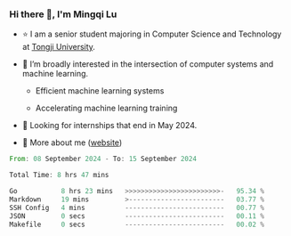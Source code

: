 ### Hi there 👋, I'm Mingqi Lu

- :star: I am a senior student majoring in Computer Science and Technology at [Tongji University](https://en.tongji.edu.cn/p/#/).

- :thinking: I’m broadly interested in the intersection of computer systems and machine learning.

  - Efficient machine learning systems

  - Accelerating machine learning training

- :seedling: Looking for internships that end in May 2024.

- 💬 More about me ([website](https://lmqqqqqq.github.io/))

<!--START_SECTION:waka-->

```rust
From: 08 September 2024 - To: 15 September 2024

Total Time: 8 hrs 47 mins

Go           8 hrs 23 mins   >>>>>>>>>>>>>>>>>>>>>>>>-   95.34 %
Markdown     19 mins         >------------------------   03.77 %
SSH Config   4 mins          -------------------------   00.77 %
JSON         0 secs          -------------------------   00.11 %
Makefile     0 secs          -------------------------   00.02 %
```

<!--END_SECTION:waka-->

